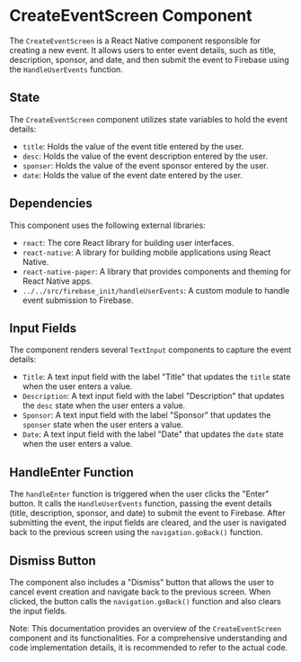# CreateEventScreen Component

The `CreateEventScreen` is a React Native component responsible for creating a new event. It allows users to enter event details, such as title, description, sponsor, and date, and then submit the event to Firebase using the `HandleUserEvents` function.

## State

The `CreateEventScreen` component utilizes state variables to hold the event details:

- `title`: Holds the value of the event title entered by the user.
- `desc`: Holds the value of the event description entered by the user.
- `sponser`: Holds the value of the event sponsor entered by the user.
- `date`: Holds the value of the event date entered by the user.

## Dependencies

This component uses the following external libraries:

- `react`: The core React library for building user interfaces.
- `react-native`: A library for building mobile applications using React Native.
- `react-native-paper`: A library that provides components and theming for React Native apps.
- `../../src/firebase_init/handleUserEvents`: A custom module to handle event submission to Firebase.

## Input Fields

The component renders several `TextInput` components to capture the event details:

- `Title`: A text input field with the label "Title" that updates the `title` state when the user enters a value.
- `Description`: A text input field with the label "Description" that updates the `desc` state when the user enters a value.
- `Sponsor`: A text input field with the label "Sponsor" that updates the `sponser` state when the user enters a value.
- `Date`: A text input field with the label "Date" that updates the `date` state when the user enters a value.

## HandleEnter Function

The `handleEnter` function is triggered when the user clicks the "Enter" button. It calls the `HandleUserEvents` function, passing the event details (title, description, sponsor, and date) to submit the event to Firebase. After submitting the event, the input fields are cleared, and the user is navigated back to the previous screen using the `navigation.goBack()` function.

## Dismiss Button

The component also includes a "Dismiss" button that allows the user to cancel event creation and navigate back to the previous screen. When clicked, the button calls the `navigation.goBack()` function and also clears the input fields.

Note: This documentation provides an overview of the `CreateEventScreen` component and its functionalities. For a comprehensive understanding and code implementation details, it is recommended to refer to the actual code.
